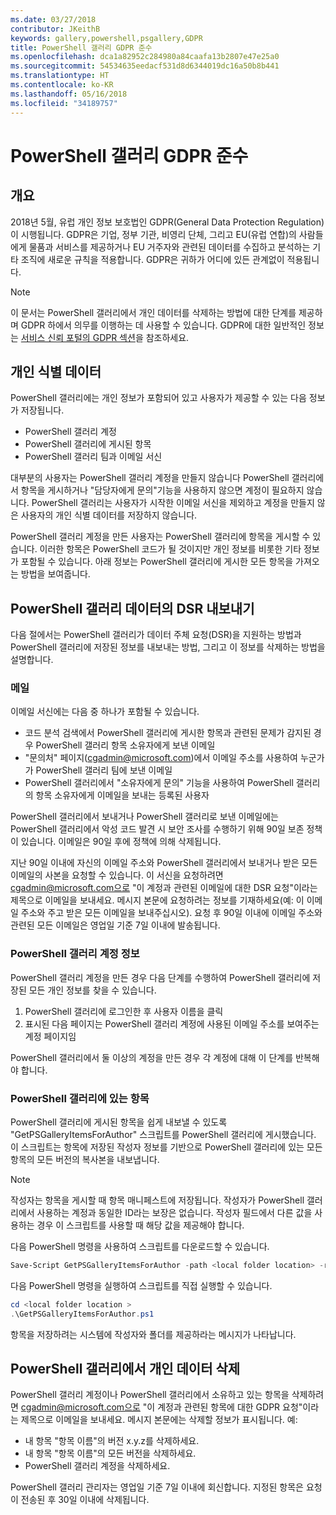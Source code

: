 ```yaml
---
ms.date: 03/27/2018
contributor: JKeithB
keywords: gallery,powershell,psgallery,GDPR
title: PowerShell 갤러리 GDPR 준수
ms.openlocfilehash: dca1a82952c284980a84caafa13b2807e47e25a0
ms.sourcegitcommit: 54534635eedacf531d8d6344019dc16a50b8b441
ms.translationtype: HT
ms.contentlocale: ko-KR
ms.lasthandoff: 05/16/2018
ms.locfileid: "34189757"
---
```

# <a name="powershell-gallery-gdpr-compliance"></a>PowerShell 갤러리 GDPR 준수

## <a name="overview"></a>개요

2018년 5월, 유럽 개인 정보 보호법인 GDPR(General Data Protection Regulation)이 시행됩니다.
GDPR은 기업, 정부 기관, 비영리 단체, 그리고 EU(유럽 연합)의 사람들에게 물품과 서비스를 제공하거나 EU 거주자와 관련된 데이터를 수집하고 분석하는 기타 조직에 새로운 규칙을 적용합니다.
GDPR은 귀하가 어디에 있든 관계없이 적용됩니다.

> [!NOTE]
> 이 문서는 PowerShell 갤러리에서 개인 데이터를 삭제하는 방법에 대한 단계를 제공하며 GDPR 하에서 의무를 이행하는 데 사용할 수 있습니다. GDPR에 대한 일반적인 정보는 [서비스 신뢰 포털의 GDPR 섹션](https://servicetrust.microsoft.com/ViewPage/GDPRGetStarted)을 참조하세요.

## <a name="personally-identifiable-data"></a>개인 식별 데이터

PowerShell 갤러리에는 개인 정보가 포함되어 있고 사용자가 제공할 수 있는 다음 정보가 저장됩니다.

* PowerShell 갤러리 계정
* PowerShell 갤러리에 게시된 항목
* PowerShell 갤러리 팀과 이메일 서신

대부분의 사용자는 PowerShell 갤러리 계정을 만들지 않습니다
PowerShell 갤러리에서 항목을 게시하거나 "담당자에게 문의"기능을 사용하지 않으면 계정이 필요하지 않습니다.
PowerShell 갤러리는 사용자가 시작한 이메일 서신을 제외하고 계정을 만들지 않은 사용자의 개인 식별 데이터를 저장하지 않습니다.

PowerShell 갤러리 계정을 만든 사용자는 PowerShell 갤러리에 항목을 게시할 수 있습니다.
이러한 항목은 PowerShell 코드가 될 것이지만 개인 정보를 비롯한 기타 정보가 포함될 수 있습니다.
아래 정보는 PowerShell 갤러리에 게시한 모든 항목을 가져오는 방법을 보여줍니다.

## <a name="dsr-export-of-powershell-gallery-data"></a>PowerShell 갤러리 데이터의 DSR 내보내기

다음 절에서는 PowerShell 갤러리가 데이터 주체 요청(DSR)을 지원하는 방법과 PowerShell 갤러리에 저장된 정보를 내보내는 방법, 그리고 이 정보를 삭제하는 방법을 설명합니다.

### <a name="email"></a>메일

이메일 서신에는 다음 중 하나가 포함될 수 있습니다.

* 코드 분석 검색에서 PowerShell 갤러리에 게시한 항목과 관련된 문제가 감지된 경우 PowerShell 갤러리 항목 소유자에게 보낸 이메일
* "문의처" 페이지(cgadmin@microsoft.com)에서 이메일 주소를 사용하여 누군가가 PowerShell 갤러리 팀에 보낸 이메일
* PowerShell 갤러리에서 "소유자에게 문의" 기능을 사용하여 PowerShell 갤러리의 항목 소유자에게 이메일을 보내는 등록된 사용자

PowerShell 갤러리에서 보내거나 PowerShell 갤러리로 보낸 이메일에는 PowerShell 갤러리에서 악성 코드 발견 시 보안 조사를 수행하기 위해 90일 보존 정책이 있습니다.
이메일은 90일 후에 정책에 의해 삭제됩니다.

지난 90일 이내에 자신의 이메일 주소와 PowerShell 갤러리에서 보내거나 받은 모든 이메일의 사본을 요청할 수 있습니다.
이 서신을 요청하려면 cgadmin@microsoft.com으로 "이 계정과 관련된 이메일에 대한 DSR 요청"이라는 제목으로 이메일을 보내세요.
메시지 본문에 요청하려는 정보를 기재하세요(예: 이 이메일 주소와 주고 받은 모든 이메일을 보내주십시오). 요청 후 90일 이내에 이메일 주소와 관련된 모든 이메일은 영업일 기준 7일 이내에 발송됩니다.

### <a name="powershell-gallery-account-information"></a>PowerShell 갤러리 계정 정보

PowerShell 갤러리 계정을 만든 경우 다음 단계를 수행하여 PowerShell 갤러리에 저장된 모든 개인 정보를 찾을 수 있습니다.

1. PowerShell 갤러리에 로그인한 후 사용자 이름을 클릭
2. 표시된 다음 페이지는 PowerShell 갤러리 계정에 사용된 이메일 주소를 보여주는 계정 페이지임

PowerShell 갤러리에서 둘 이상의 계정을 만든 경우 각 계정에 대해 이 단계를 반복해야 합니다.

### <a name="items-in-the-powershell-gallery"></a>PowerShell 갤러리에 있는 항목

PowerShell 갤러리에 게시된 항목을 쉽게 내보낼 수 있도록 "GetPSGalleryItemsForAuthor" 스크립트를 PowerShell 갤러리에 게시했습니다.
이 스크립트는 항목에 저장된 작성자 정보를 기반으로 PowerShell 갤러리에 있는 모든 항목의 모든 버전의 복사본을 내보냅니다.

> [!NOTE]
> 작성자는 항목을 게시할 때 항목 매니페스트에 저장됩니다.
> 작성자가 PowerShell 갤러리에서 사용하는 계정과 동일한 ID라는 보장은 없습니다.
> 작성자 필드에서 다른 값을 사용하는 경우 이 스크립트를 사용할 때 해당 값을 제공해야 합니다.

다음 PowerShell 명령을 사용하여 스크립트를 다운로드할 수 있습니다.

```powershell
Save-Script GetPSGalleryItemsForAuthor -path <local folder location> -repository psgallery
```

다음 PowerShell 명령을 실행하여 스크립트를 직접 실행할 수 있습니다.

```powershell
cd <local folder location >
.\GetPSGalleryItemsForAuthor.ps1
```

항목을 저장하려는 시스템에 작성자와 폴더를 제공하라는 메시지가 나타납니다.

## <a name="deleting-personal-data-from-the-powershell-gallery"></a>PowerShell 갤러리에서 개인 데이터 삭제

PowerShell 갤러리 계정이나 PowerShell 갤러리에서 소유하고 있는 항목을 삭제하려면 cgadmin@microsoft.com으로 "이 계정과 관련된 항목에 대한 GDPR 요청"이라는 제목으로 이메일을 보내세요.
메시지 본문에는 삭제할 정보가 표시됩니다. 예:

* 내 항목 "항목 이름"의 버전 x.y.z를 삭제하세요.
* 내 항목 "항목 이름"의 모든 버전을 삭제하세요.
* PowerShell 갤러리 계정을 삭제하세요.

PowerShell 갤러리 관리자는 영업일 기준 7일 이내에 회신합니다.
지정된 항목은 요청이 전송된 후 30일 이내에 삭제됩니다.
